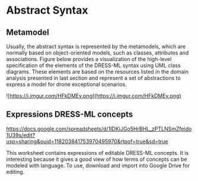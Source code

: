 # Abstract Syntax

## Metamodel

Usually, the abstract syntax is represented by the metamodels, which are normally based on object-oriented models, such as classes, attributes and associations. Figure below provides a visualization of the high-level specification of the elements of the DRESS-ML syntax using UML class diagrams. These elements are based on the resources listed in the domain analysis presented in last section and represent a set of abstractions to express a model for drone exceptional scenarios.

![https://i.imgur.com/HFkDMEy.png](https://i.imgur.com/HFkDMEy.png)

## Expressions DRESS-ML concepts
https://docs.google.com/spreadsheets/d/1IDKiJGo5HrBHL_zPTLNSmZfeido1U39s/edit?usp=sharing&ouid=118203841753970495970&rtpof=true&sd=true

This worksheet contains expressions of editable DRESS-ML concepts. It is interesting because it gives a good view of how terms of concepts can be modeled with language.
To use, download and import into Google Drive for editing.
